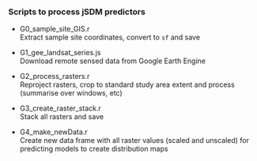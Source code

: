 ### Scripts to process jSDM predictors


- G0_sample_site_GIS.r  
Extract sample site coordinates, convert to `sf` and save

- G1_gee_landsat_series.js  
Download remote sensed data from Google Earth Engine

- G2_process_rasters.r  
Reproject rasters, crop to standard study area extent and process (summarise over windows, etc)

- G3_create_raster_stack.r  
Stack all rasters and save

- G4_make_newData.r  
Create new data frame with all raster values (scaled and unscaled) for predicting models to create distribution maps
